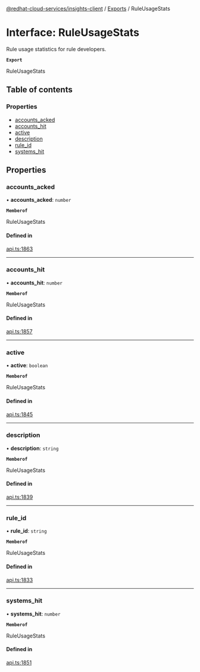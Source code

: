 [@redhat-cloud-services/insights-client](../README.md) / [Exports](../modules.md) / RuleUsageStats

# Interface: RuleUsageStats

Rule usage statistics for rule developers.

**`Export`**

RuleUsageStats

## Table of contents

### Properties

- [accounts\_acked](RuleUsageStats.md#accounts_acked)
- [accounts\_hit](RuleUsageStats.md#accounts_hit)
- [active](RuleUsageStats.md#active)
- [description](RuleUsageStats.md#description)
- [rule\_id](RuleUsageStats.md#rule_id)
- [systems\_hit](RuleUsageStats.md#systems_hit)

## Properties

### accounts\_acked

• **accounts\_acked**: `number`

**`Memberof`**

RuleUsageStats

#### Defined in

[api.ts:1863](https://github.com/RedHatInsights/javascript-clients/blob/main/packages/insights/api.ts#L1863)

___

### accounts\_hit

• **accounts\_hit**: `number`

**`Memberof`**

RuleUsageStats

#### Defined in

[api.ts:1857](https://github.com/RedHatInsights/javascript-clients/blob/main/packages/insights/api.ts#L1857)

___

### active

• **active**: `boolean`

**`Memberof`**

RuleUsageStats

#### Defined in

[api.ts:1845](https://github.com/RedHatInsights/javascript-clients/blob/main/packages/insights/api.ts#L1845)

___

### description

• **description**: `string`

**`Memberof`**

RuleUsageStats

#### Defined in

[api.ts:1839](https://github.com/RedHatInsights/javascript-clients/blob/main/packages/insights/api.ts#L1839)

___

### rule\_id

• **rule\_id**: `string`

**`Memberof`**

RuleUsageStats

#### Defined in

[api.ts:1833](https://github.com/RedHatInsights/javascript-clients/blob/main/packages/insights/api.ts#L1833)

___

### systems\_hit

• **systems\_hit**: `number`

**`Memberof`**

RuleUsageStats

#### Defined in

[api.ts:1851](https://github.com/RedHatInsights/javascript-clients/blob/main/packages/insights/api.ts#L1851)
